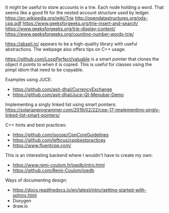 It might be useful to store accounts in a trie. Each node holding a word. That seems like a good fit for the nested account structure used by ledger.
https://en.wikipedia.org/wiki/Trie
http://opendatastructures.org/ods-cpp.pdf
https://www.geeksforgeeks.org/trie-insert-and-search/
https://www.geeksforgeeks.org/trie-display-content/
https://www.geeksforgeeks.org/counting-number-words-trie/


https://abseil.io/ appears to be a high-quality library with useful abstractions. The webpage also offers tips on C++ usage.

https://github.com/LoopPerfect/valuable is a smart pointer that clones the object it points to when it is copied.
This is useful for classes using the pimpl idiom that need to be copyable.

Examples using JUCE:
* https://github.com/asit-dhal/CurrencyExchange
* https://github.com/asit-dhal/Juce-Qt-Menubar-Demo

Implementing a singly linked list using smart pointers: https://solarianprogrammer.com/2019/02/22/cpp-17-implementing-singly-linked-list-smart-pointers/

C++ hints and best practices:
* https://github.com/isocpp/CppCoreGuidelines
* https://github.com/lefticus/cppbestpractices
* https://www.fluentcpp.com/

This is an interesting backend where I wouldn't have to create my own:
* https://www.remi-coulom.fr/joedb/intro.html
* https://github.com/Remi-Coulom/joedb

Ways of documenting design:
* https://docs.readthedocs.io/en/latest/intro/getting-started-with-sphinx.html
* Doxygen
* draw.io
